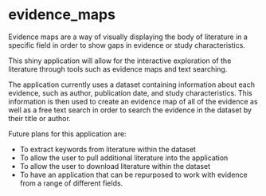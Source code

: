# evidence_maps

Evidence maps are a way of visually displaying the body of literature in a specific field in order to show gaps in evidence or study characteristics. 

This shiny application will allow for the interactive exploration of the literature through tools such as evidence maps and text searching. 

The application currently uses a dataset containing information about each evidence, such as author, publication date, and study characteristics. This information is then used to create an evidence map of all of the evidence as well as a free text search in order to search the evidence in the dataset by their title or author.


Future plans for this application are:

- To extract keywords from literature within the dataset
- To allow the user to pull additional literature into the application
- To allow the user to download literature within the dataset
- To have an application that can be repurposed to work with evidence from a range of different fields. 
